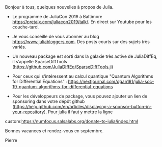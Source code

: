 Bonjour à tous, quelques nouvelles à propos de Julia. 
- Le programme de JuliaCon 2019 à Baltimore https://pretalx.com/juliacon2019/talk/. 
En direct sur Youtube pour les couche-tard.

- Je vous conseille de vous abonner au blog https://www.juliabloggers.com. Des posts courts 
sur des sujets très variés. 

- Un nouveau package est sorti dans la galaxie très active de JuliaDiffEq, il s’appelle 
SparseDiffTools (https://github.com/JuliaDiffEq/SparseDiffTools.jl)

- Pour ceux qui s’intéressent au calcul quantique 
"Quantum Algorithms for Differential Equations” : https://nextjournal.com/dgan181/julia-soc-19-quantum-algorithms-for-differential-equations

- Pour les développeurs de package, vous pouvez ajouter un lien de sponsoring dans votre dépôt
github (https://help.github.com/en/articles/displaying-a-sponsor-button-in-your-repository).
Pour julia il faut y mettre la ligne 

custom:https://numfocus.salsalabs.org/donate-to-julia/index.html


Bonnes vacances et rendez-vous en septembre.

Pierre
